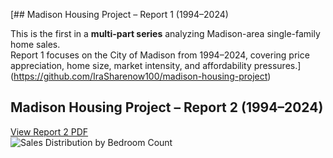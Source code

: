 [## Madison Housing Project – Report 1 (1994–2024)

This is the first in a **multi-part series** analyzing Madison-area single-family home sales.  
Report 1 focuses on the City of Madison from 1994–2024, covering price appreciation, home size, market intensity, and affordability pressures.](https://github.com/IraSharenow100/madison-housing-project)

## Madison Housing Project – Report 2 (1994–2024)

[View Report 2 PDF](proj2_mad_area_hist.pdf)  
![Sales Distribution by Bedroom Count](sales_distribution_by_bedroom.png)

